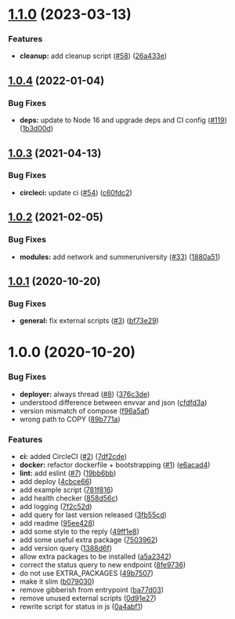 # [1.1.0](https://github.com/AEGEE/hubot/compare/1.0.4...1.1.0) (2023-03-13)


### Features

* **cleanup:** add cleanup script ([#58](https://github.com/AEGEE/hubot/issues/58)) ([26a433e](https://github.com/AEGEE/hubot/commit/26a433e502dfe75bf8d4f85ce61e619f6d5dc6fc))

## [1.0.4](https://github.com/AEGEE/hubot/compare/1.0.3...1.0.4) (2022-01-04)


### Bug Fixes

* **deps:** update to Node 16 and upgrade deps and CI config ([#119](https://github.com/AEGEE/hubot/issues/119)) ([1b3d00d](https://github.com/AEGEE/hubot/commit/1b3d00d049c38e06fa9ceac98886506da8d01d32))

## [1.0.3](https://github.com/AEGEE/hubot/compare/1.0.2...1.0.3) (2021-04-13)


### Bug Fixes

* **circleci:** update ci ([#54](https://github.com/AEGEE/hubot/issues/54)) ([c60fdc2](https://github.com/AEGEE/hubot/commit/c60fdc2c29870836b9a37380da4bdc8f235fe26e))

## [1.0.2](https://github.com/AEGEE/hubot/compare/1.0.1...1.0.2) (2021-02-05)


### Bug Fixes

* **modules:** add network and summeruniversity ([#33](https://github.com/AEGEE/hubot/issues/33)) ([1880a51](https://github.com/AEGEE/hubot/commit/1880a51bad10f9df59b85156e7c13253784493f6))

## [1.0.1](https://github.com/AEGEE/hubot/compare/1.0.0...1.0.1) (2020-10-20)


### Bug Fixes

* **general:** fix external scripts ([#3](https://github.com/AEGEE/hubot/issues/3)) ([bf73e29](https://github.com/AEGEE/hubot/commit/bf73e294f5c773a6816ef29ee9e1616db2405cd5))

# 1.0.0 (2020-10-20)


### Bug Fixes

* **deployer:** always thread ([#8](https://github.com/AEGEE/hubot/issues/8)) ([376c3de](https://github.com/AEGEE/hubot/commit/376c3ded4ca71533e05ac0112121dc57bbdea113))
* understood difference between envvar and json ([cfdfd3a](https://github.com/AEGEE/hubot/commit/cfdfd3a86a89bb47968084f24e003c98827cbcfb))
* version mismatch of compose ([f96a5af](https://github.com/AEGEE/hubot/commit/f96a5afbb91eabf41156613dcf19dd26686ebaf2))
* wrong path to COPY ([89b771a](https://github.com/AEGEE/hubot/commit/89b771a5fa1c8678e4bb52fc3f73e67127c82e60))


### Features

* **ci:** added CircleCI ([#2](https://github.com/AEGEE/hubot/issues/2)) ([7df2cde](https://github.com/AEGEE/hubot/commit/7df2cdee48e98f68675800002738e8d2a92c3b12))
* **docker:** refactor dockerfile + bootstrapping ([#1](https://github.com/AEGEE/hubot/issues/1)) ([e6acad4](https://github.com/AEGEE/hubot/commit/e6acad4342b7d4d55f9d1647d7e215e5ab20c460))
* **lint:** add eslint ([#7](https://github.com/AEGEE/hubot/issues/7)) ([19bb6bb](https://github.com/AEGEE/hubot/commit/19bb6bb21e93fa0e26eda4aec486d60647323843))
* add deploy ([4cbce66](https://github.com/AEGEE/hubot/commit/4cbce663501333a1e653b3a9f526335bfb72520e))
* add example script ([781f816](https://github.com/AEGEE/hubot/commit/781f816f0453d69ed6855c809be2e3f7061a1ffa))
* add health checker ([858d56c](https://github.com/AEGEE/hubot/commit/858d56c2c22591a7c3a220761df4ddc70cadfccd))
* add logging ([7f2c52d](https://github.com/AEGEE/hubot/commit/7f2c52db34b5681c7918816bdc858f0d3d2aa85f))
* add query for last version released ([3fb55cd](https://github.com/AEGEE/hubot/commit/3fb55cd8e65ea22a330ed848abb6870cb924147e))
* add readme ([95ee428](https://github.com/AEGEE/hubot/commit/95ee428f295ea1daaf178a7b7d92008cb27d83c4))
* add some style to the reply ([49ff1e8](https://github.com/AEGEE/hubot/commit/49ff1e81c37bcc8d75efc3f0a959de939c65c60f))
* add some useful extra package ([7503962](https://github.com/AEGEE/hubot/commit/7503962468dc250c286bc81f9eec3e576127bb0a))
* add version query ([1388d6f](https://github.com/AEGEE/hubot/commit/1388d6f8385459ca293fab3dcd27854cd7b31a6d))
* allow extra packages to be installed ([a5a2342](https://github.com/AEGEE/hubot/commit/a5a234256475aa05a725d452f7e3bd78ace7f5c6))
* correct the status query to new endpoint ([8fe9736](https://github.com/AEGEE/hubot/commit/8fe97369957413e20dd6ccee12af790b0b5d3ff0))
* do not use EXTRA_PACKAGES ([49b7507](https://github.com/AEGEE/hubot/commit/49b750762166b7c6bee7c4daaf76a6a5c6043dc1))
* make it slim ([b079030](https://github.com/AEGEE/hubot/commit/b0790308f52cacbd6daca9f201714c97564044dd))
* remove gibberish from entrypoint ([ba77d03](https://github.com/AEGEE/hubot/commit/ba77d035c7189a198ca2fb049ae8421aee858285))
* remove unused external scripts ([0d91e27](https://github.com/AEGEE/hubot/commit/0d91e27c9546d1120f35fbbbb1f5af2ca8121ab8))
* rewrite script for status in js ([0a4abf1](https://github.com/AEGEE/hubot/commit/0a4abf169a99c175440e30371e3dd2d6971101d8))
